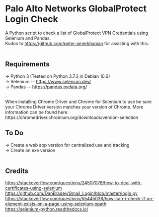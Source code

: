 # Palo Alto Networks GlobalProtect Login Check
A Python script to check a list of GlobalProtect VPN Credentials using Selenium and Pandas.<br>
Kudos to https://github.com/peter-amerkhanian for assisting with this. 
<br><br>
## Requirements<br>
-> Python 3 (Tested on Python 3.7.3 in Debian 10.6) <br>
-> Selenium -- https://www.selenium.dev/ <br>
-> Pandas -- https://pandas.pydata.org/ <br>

<br>
When installing Chrome Driver and Chrome for Selenium to use be sure your Chrome Driver version matches your version of Chrome. More information can be found here: https://chromedriver.chromium.org/downloads/version-selection<br>

## To Do <br>
-> Create a web app version for centralized use and tracking <br>
-> Create an exe version <br>
<br>
## Credits<br>
https://stackoverflow.com/questions/24507078/how-to-deal-with-certificates-using-selenium <br>
https://github.com/DanBradey/Gmail_Login/blob/master/login.py <br>
https://stackoverflow.com/questions/55445036/how-can-i-check-if-an-element-exists-on-a-page-using-selenium-xpath <br>
https://selenium-python.readthedocs.io/ <br>

